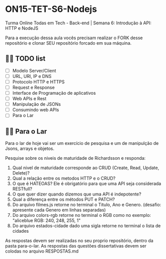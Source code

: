 # ON15-TET-S6-Nodejs
Turma Online Todas em Tech - Back-end | Semana 6: Introdução à API: HTTP e NodeJS

Para a execução dessa aula vocês precisam realizar o FORK desse repositório e clonar SEU repositório forcado em sua máquina.

## 👩‍💻 TODO list
- [ ] Modelo Server/Client
- [ ] URL, URI, IP e DNS
- [ ] Protocolo HTTP e HTTPS
- [ ] Request e Response
- [ ] Interface de Programação de aplicativos
- [ ] Web APIs e Rest
- [ ] Manipulação de JSONs
- [ ] Consumindo web APIs
- [ ] Para o Lar

## 👩‍💻 Para o Lar

Para o lar de hoje vai ser um exercício de pesquisa e um de manipulção de Jsons, arrays e objetos.

Pesquise sobre os niveis de maturidade de Richardsson e responda:
1) Qual nivel de maturidade corresponde ao CRUD (Create, Read, Update, Delete)?
2) Qual a relação entre os metodos HTTP e o CRUD?
3) O que é HATEOAS? Ele é obrigatório para que uma API seja considerada RESTfull?
4) O que quer dizer quando dizemos que uma API é indepotente?
5) Qual a diferença entre os métodos PUT e PATCH? 
6) Do arquivo filmes.js retorne no terminal o Titulo, Ano e Genero. (desafio: apresente cada Genero em linhas separadas)
7) Do arquivo colors-rgb retorne no terminal o RGB como no exemplo: "aliceblue RGB: 240, 248, 255, 1"
8) Do arquivo estados-cidade dado uma sigla retorne no terminal o lista de cidades

As respostas devem ser realizadas no seu proprio repositório, dentro da pasta para-o-lar. As respostas das questões dissertativas devem ser colodas no arquivo RESPOSTAS.md
